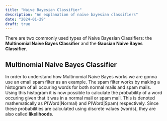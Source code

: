 ```yaml
---
title: "Naive Bayesian Classifier"
description: "An explanation of naive bayesian classifiers"
date: "2024-01-29"
draft: true
---
```


There are two commonly used types of Naive Bayesian Classifiers: the **Multinomial Naive Bayes Classifier** and the **Gausian Naive Bayes Classifier**.

## Multinomial Naive Bayes Classifier

In order to understand how Multinomial Naive Bayes works we are gonna use an email spam filter as an example.
The spam filter works by making a histogram of all occuring words for both normal mails and spam mails.
Using this histogram it is now possible to calculate the probability of a word occuring given that it was in a
normal mail or spam mail. This is denoted mathematically as $P(\text{Word} | \text{Normal})$ and $P(\text{Word} | \text{Spam})$ respectively.
Since these probabilities are calculated using discrete values (words), they are also called **likelihoods**.
